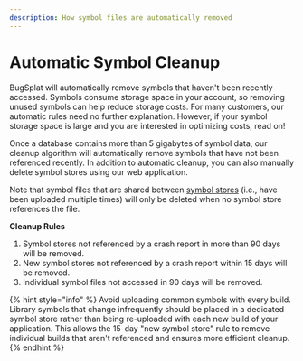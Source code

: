 ```yaml
---
description: How symbol files are automatically removed
---
```


# Automatic Symbol Cleanup

BugSplat will automatically remove symbols that haven't been recently accessed.  Symbols consume storage space in your account, so removing unused symbols can help reduce storage costs.  For many customers, our automatic rules need no further explanation.  However, if your symbol storage space is large and you are interested in optimizing costs, read on!

Once a database contains more than 5 gigabytes of symbol data, our cleanup algorithm will automatically remove symbols that have not been referenced recently.  In addition to automatic cleanup, you can also manually delete symbol stores using our web application.

Note that symbol files that are shared between [symbol stores](../../../education/bugsplat-terminology.md#symbol-store) (i.e., have been uploaded multiple times) will only be deleted when no symbol store references the file.

**Cleanup Rules**

1. Symbol stores not referenced by a crash report in more than 90 days will be removed.&#x20;
2. New symbol stores not referenced by a crash report within 15 days will be removed.
3. Individual symbol files not accessed in 90 days will be removed.

{% hint style="info" %}
Avoid uploading common symbols with every build. Library symbols that change infrequently should be placed in a dedicated symbol store rather than being re-uploaded with each new build of your application. This allows the 15-day "new symbol store" rule to remove individual builds that aren't referenced and ensures more efficient cleanup.
{% endhint %}
